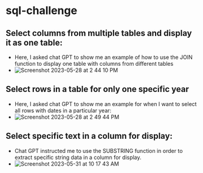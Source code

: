 # sql-challenge
## Select columns from multiple tables and display it as one table:
- Here, I asked chat GPT to show me an example of how to use the JOIN function to display one table with columns from different tables
- ![Screenshot 2023-05-28 at 2 44 10 PM](https://github.com/nickpalmer2012/sql-challenge/assets/128104435/fb52e855-ce1b-43bb-96ae-14d1be0e965f)

## Select rows in a table for only one specific year
- Here, I asked chat GPT to show me an example for when I want to select all rows with dates in a particular year:
- ![Screenshot 2023-05-28 at 2 49 44 PM](https://github.com/nickpalmer2012/sql-challenge/assets/128104435/75a2bada-fb9b-4a17-834d-1ae84175d302)

## Select specific text in a column for display:
- Chat GPT instructed me to use the SUBSTRING function in order to extract specific string data in a column for display. 
- ![Screenshot 2023-05-31 at 10 17 43 AM](https://github.com/nickpalmer2012/sql-challenge/assets/128104435/8e8802ab-4854-4f92-acfd-3955e4dd0747)
